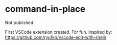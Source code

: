# command-in-place

Not published.

First VSCode extension created. For fun. 
Inspired by: https://github.com/ryu1kn/vscode-edit-with-shell/
